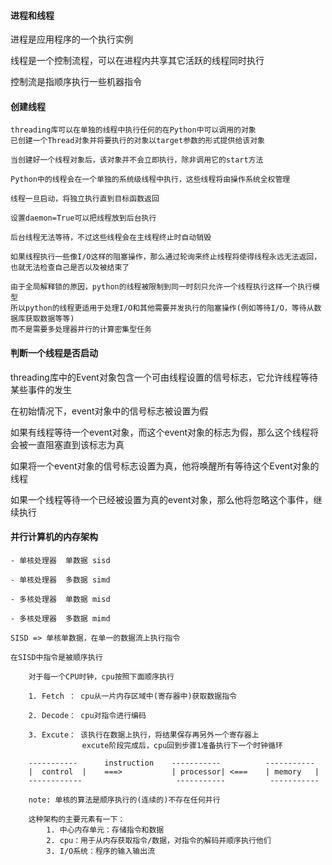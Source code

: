 #### 进程和线程

>>>
   
   进程是应用程序的一个执行实例

   线程是一个控制流程，可以在进程内共享其它活跃的线程同时执行

   控制流是指顺序执行一些机器指令


#### 创建线程

>>>

    threading库可以在单独的线程中执行任何的在Python中可以调用的对象
    已创建一个Thread对象并将要执行的对象以target参数的形式提供给该对象

    当创建好一个线程对象后，该对象并不会立即执行，除非调用它的start方法

    Python中的线程会在一个单独的系统级线程中执行，这些线程将由操作系统全权管理

    线程一旦启动，将独立执行直到目标函数返回

    设置daemon=True可以把线程放到后台执行

    后台线程无法等待，不过这些线程会在主线程终止时自动销毁

    如果线程执行一些像I/O这样的阻塞操作，那么通过轮询来终止线程将使得线程永远无法返回，也就无法检查自己是否以及被结束了

    由于全局解释锁的原因，python的线程被限制到同一时刻只允许一个线程执行这样一个执行模型
    所以python的线程更适用于处理I/O和其他需要并发执行的阻塞操作(例如等待I/O，等待从数据库获取数据等等)
    而不是需要多处理器并行的计算密集型任务


#### 判断一个线程是否启动

>>>
   
   threading库中的Event对象包含一个可由线程设置的信号标志，它允许线程等待某些事件的发生

   在初始情况下，event对象中的信号标志被设置为假

   如果有线程等待一个event对象，而这个event对象的标志为假，那么这个线程将会被一直阻塞直到该标志为真

   如果将一个event对象的信号标志设置为真，他将唤醒所有等待这个Event对象的线程

   如果一个线程等待一个已经被设置为真的event对象，那么他将忽略这个事件，继续执行


#### 并行计算机的内存架构

>>>
    
    - 单核处理器  单数据 sisd

    - 单核处理器  多数据 simd

    - 多核处理器  单数据 misd

    - 多核处理器  多数据 mimd

    SISD => 单核单数据，在单一的数据流上执行指令

    在SISD中指令是被顺序执行

        对于每一个CPU时钟，cpu按照下面顺序执行

        1. Fetch ： cpu从一片内存区域中(寄存器中)获取数据指令

        2. Decode： cpu对指令进行编码

        3. Excute： 该执行在数据上执行，将结果保存再另外一个寄存器上
                    excute阶段完成后，cpu回到步骤1准备执行下一个时钟循环

        -----------      instruction    -----------          -----------
        |  control  |    ===>           | processor| <===    | memory   |
        ------------                     -----------          -----------

        note: 单核的算法是顺序执行的(连续的)不存在任何并行

        这种架构的主要元素有一下：
            1. 中心内存单元：存储指令和数据
            2. cpu：用于从内存获取指令/数据，对指令的解码并顺序执行他们
            3. I/O系统：程序的输入输出流

